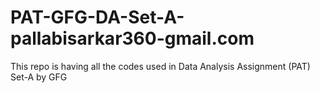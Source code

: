 # PAT-GFG-DA-Set-A-pallabisarkar360-gmail.com
This repo is having all the codes used in Data Analysis Assignment (PAT) Set-A by GFG
